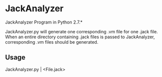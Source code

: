 # JackAnalyzer

JackAnalyzer Program in Python 2.7.*

JackAnalyzer.py will generate one corresponding .vm file for one .jack file.  When an entire directory containing .jack files is passed to JackAnalyzer, corresponding .vm files should be generated.

## Usage

JackAnalyzer.py <Directory> | <File.jack>
